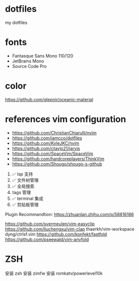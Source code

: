 # dotfiles

my dotfiles

# fonts

- Fantasque Sans Mono 110/120
- JetBrains Mono
- Source Code Pro

# color

https://github.com/glepnir/oceanic-material

# references vim configuration

- https://github.com/ChristianChiarulli/nvim
- https://github.com/iamcco/dotfiles
- https://github.com/KyleJKC/nvim
- https://github.com/ctaylo21/jarvis
- https://github.com/SpaceVim/SpaceVim
- https://github.com/hardcoreplayers/ThinkVim
- https://github.com/Shougo/shougo-s-github

1.  ✅ lsp 支持
2.  ✅ 文件树管理
3.  ✅ 全局搜索
4.  tags 管理
5.  ✅ terminal 集成
6.  ✅ 剪贴板管理

Plugin Recommandtion: https://zhuanlan.zhihu.com/p/58816186

https://github.com/svermeulen/vim-easyclip
https://github.com/liuchengxu/vim-clap
thaerkh/vim-workspace
dyng/ctrlsf.vim
https://github.com/konfekt/fastfold
https://github.com/pseewald/vim-anyfold

# ZSH

安装 zsh
安装 zimfw
安装 romkatv/powerlevel10k
